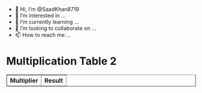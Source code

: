 - 👋 Hi, I’m @SaadKhan8719
- 👀 I’m interested in ...
- 🌱 I’m currently learning ...
- 💞️ I’m looking to collaborate on ...
- 📫 How to reach me ...

<!---
SaadKhan8719/SaadKhan8719 is a ✨ special ✨ repository because its `README.md` (this file) appears on your GitHub profile.
You can click the Preview link to take a look at your changes.
--->
<!DOCTYPE html>
<html lang="en">
<head>
    <meta charset="UTF-8">
    <meta name="viewport" content="width=device-width, initial-scale=1.0">
    <title>Multiplication Table</title>
</head>
<body>

<h1>Multiplication Table 2</h1>

<table border="1">
    <thead>
        <tr>
            <th>Multiplier</th>
            <th>Result</th>
        </tr>
    </thead>
    <tbody id="multiplicationTableBody">
        <!-- The table body will be filled dynamically using JavaScript -->
    </tbody>
</table>

<script>
    // Function to generate the multiplication table for 2
    function generateMultiplicationTable() {
        var tableBody = document.getElementById("multiplicationTableBody");

        for (var i = 1; i <= 10; i++) {
            var result = 2 * i;

            var row = document.createElement("tr");

            var multiplierCell = document.createElement("td");
            multiplierCell.textContent = "2 * " + i;
            row.appendChild(multiplierCell);

            var resultCell = document.createElement("td");
            resultCell.textContent = result;
            row.appendChild(resultCell);

            tableBody.appendChild(row);
        }
    }

    // Call the function to generate the multiplication table
    generateMultiplicationTable();
</script>

</body>
</html>
